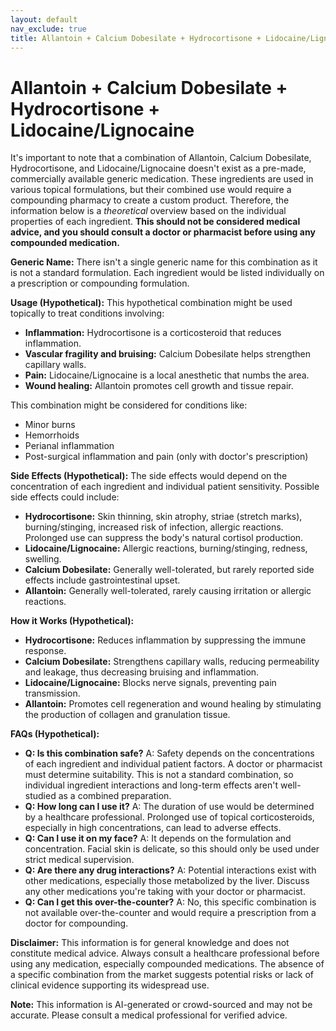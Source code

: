 ```yaml
---
layout: default
nav_exclude: true
title: Allantoin + Calcium Dobesilate + Hydrocortisone + Lidocaine/Lignocaine
---
```


# Allantoin + Calcium Dobesilate + Hydrocortisone + Lidocaine/Lignocaine

It's important to note that a combination of Allantoin, Calcium Dobesilate, Hydrocortisone, and Lidocaine/Lignocaine doesn't exist as a pre-made, commercially available generic medication.  These ingredients are used in various topical formulations, but their combined use would require a compounding pharmacy to create a custom product.  Therefore, the information below is a *theoretical* overview based on the individual properties of each ingredient.  **This should not be considered medical advice, and you should consult a doctor or pharmacist before using any compounded medication.**

**Generic Name:**  There isn't a single generic name for this combination as it is not a standard formulation.  Each ingredient would be listed individually on a prescription or compounding formulation.

**Usage (Hypothetical):**  This hypothetical combination might be used topically to treat conditions involving:

* **Inflammation:** Hydrocortisone is a corticosteroid that reduces inflammation.
* **Vascular fragility and bruising:** Calcium Dobesilate helps strengthen capillary walls.
* **Pain:** Lidocaine/Lignocaine is a local anesthetic that numbs the area.
* **Wound healing:** Allantoin promotes cell growth and tissue repair.

This combination might be considered for conditions like:

* Minor burns
* Hemorrhoids
* Perianal inflammation
* Post-surgical inflammation and pain (only with doctor's prescription)


**Side Effects (Hypothetical):**  The side effects would depend on the concentration of each ingredient and individual patient sensitivity.  Possible side effects could include:

* **Hydrocortisone:** Skin thinning, skin atrophy, striae (stretch marks), burning/stinging, increased risk of infection, allergic reactions.  Prolonged use can suppress the body's natural cortisol production.
* **Lidocaine/Lignocaine:** Allergic reactions, burning/stinging, redness, swelling.
* **Calcium Dobesilate:** Generally well-tolerated, but rarely reported side effects include gastrointestinal upset.
* **Allantoin:** Generally well-tolerated, rarely causing irritation or allergic reactions.

**How it Works (Hypothetical):**

* **Hydrocortisone:** Reduces inflammation by suppressing the immune response.
* **Calcium Dobesilate:** Strengthens capillary walls, reducing permeability and leakage, thus decreasing bruising and inflammation.
* **Lidocaine/Lignocaine:** Blocks nerve signals, preventing pain transmission.
* **Allantoin:**  Promotes cell regeneration and wound healing by stimulating the production of collagen and granulation tissue.

**FAQs (Hypothetical):**

* **Q: Is this combination safe?** A:  Safety depends on the concentrations of each ingredient and individual patient factors.  A doctor or pharmacist must determine suitability.  This is not a standard combination, so individual ingredient interactions and long-term effects aren't well-studied as a combined preparation.
* **Q: How long can I use it?** A: The duration of use would be determined by a healthcare professional.  Prolonged use of topical corticosteroids, especially in high concentrations, can lead to adverse effects.
* **Q: Can I use it on my face?** A:  It depends on the formulation and concentration. Facial skin is delicate, so this should only be used under strict medical supervision.
* **Q: Are there any drug interactions?** A:  Potential interactions exist with other medications, especially those metabolized by the liver. Discuss any other medications you're taking with your doctor or pharmacist.
* **Q: Can I get this over-the-counter?** A: No, this specific combination is not available over-the-counter and would require a prescription from a doctor for compounding.


**Disclaimer:** This information is for general knowledge and does not constitute medical advice.  Always consult a healthcare professional before using any medication, especially compounded medications.  The absence of a specific combination from the market suggests potential risks or lack of clinical evidence supporting its widespread use.


**Note:** This information is AI-generated or crowd-sourced and may not be accurate. Please consult a medical professional for verified advice.